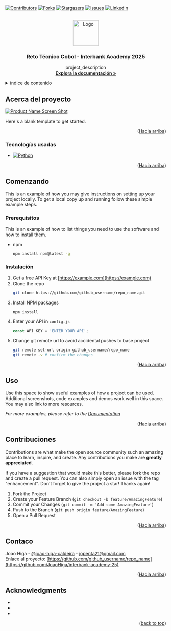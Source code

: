 <!-- Improved compatibility of back to top link: See: https://github.com/othneildrew/Best-README-Template/pull/73 -->
<a id="readme-top"></a>
<!--
*** Thanks for checking out the Best-README-Template. If you have a suggestion
*** that would make this better, please fork the repo and create a pull request
*** or simply open an issue with the tag "enhancement".
*** Don't forget to give the project a star!
*** Thanks again! Now go create something AMAZING! :D
-->



<!-- PROJECT SHIELDS -->
<!--
*** I'm using markdown "reference style" links for readability.
*** Reference links are enclosed in brackets [ ] instead of parentheses ( ).
*** See the bottom of this document for the declaration of the reference variables
*** for contributors-url, forks-url, etc. This is an optional, concise syntax you may use.
*** https://www.markdownguide.org/basic-syntax/#reference-style-links
-->
[![Contributors][contributors-shield]][contributors-url]
[![Forks][forks-shield]][forks-url]
[![Stargazers][stars-shield]][stars-url]
[![Issues][issues-shield]][issues-url]
[![LinkedIn][linkedin-shield]][linkedin-url]



<!-- PROJECT LOGO -->
<br />
<div align="center">
  <a href="https://github.com/JoaoHiga/interbank-academy-25">
    <img src="images/logo.png" alt="Logo" width="80" height="80">
  </a>

<h3 align="center">Reto Técnico Cobol - Interbank Academy 2025</h3>

  <p align="center">
    project_description
    <br />
    <a href="https://github.com/JoaoHiga/interbank-academy-25"><strong>Explora la documentación »</strong></a>
  </p>
</div>



<!-- TABLE OF CONTENTS -->
<details>
  <summary>índice de contenido</summary>
  <ol>
    <li>
      <a href="#about-the-project">Acerca del proyecto</a>
      <ul>
        <li><a href="#built-with">Tecnologías usadas</a></li>
      </ul>
    </li>
    <li>
      <a href="#getting-started">Comenzando</a>
      <ul>
        <li><a href="#prerequisites">Prerrequisitos</a></li>
        <li><a href="#installation">Instalación</a></li>
      </ul>
    </li>
    <li><a href="#usage">Uso</a></li>
    <li><a href="#contributing">Contribuciones</a></li>
    <li><a href="#contact">Contacto</a></li>
    <li><a href="#acknowledgments">Acknowledgments</a></li>
  </ol>
</details>



<!-- ABOUT THE PROJECT -->
<a id="about-the-project"></a>
## Acerca del proyecto

[![Product Name Screen Shot][product-screenshot]](https://example.com)

Here's a blank template to get started. 

<p align="right">(<a href="#readme-top">Hacia arriba</a>)</p>


<a id="built-with"></a>
### Tecnologías usadas

* [![Python][Next.js]][Next-url]

<p align="right">(<a href="#readme-top">Hacia arriba</a>)</p>


<a id="getting-started"></a>
<!-- GETTING STARTED -->
## Comenzando

This is an example of how you may give instructions on setting up your project locally.
To get a local copy up and running follow these simple example steps.

<a id="prerequisites"></a>
### Prerequisitos

This is an example of how to list things you need to use the software and how to install them.
* npm
  ```sh
  npm install npm@latest -g
  ```

<a id="installation"></a>
### Instalación

1. Get a free API Key at [https://example.com](https://example.com)
2. Clone the repo
   ```sh
   git clone https://github.com/github_username/repo_name.git
   ```
3. Install NPM packages
   ```sh
   npm install
   ```
4. Enter your API in `config.js`
   ```js
   const API_KEY = 'ENTER YOUR API';
   ```
5. Change git remote url to avoid accidental pushes to base project
   ```sh
   git remote set-url origin github_username/repo_name
   git remote -v # confirm the changes
   ```

<p align="right">(<a href="#readme-top">Hacia arriba</a>)</p>


<a id="usage"></a>
<!-- USAGE EXAMPLES -->
## Uso

Use this space to show useful examples of how a project can be used. Additional screenshots, code examples and demos work well in this space. You may also link to more resources.

_For more examples, please refer to the [Documentation](https://example.com)_

<p align="right">(<a href="#readme-top">Hacia arriba</a>)</p>

<a id="contributing"></a>
<!-- CONTRIBUTING -->
## Contribuciones

Contributions are what make the open source community such an amazing place to learn, inspire, and create. Any contributions you make are **greatly appreciated**.

If you have a suggestion that would make this better, please fork the repo and create a pull request. You can also simply open an issue with the tag "enhancement".
Don't forget to give the project a star! Thanks again!

1. Fork the Project
2. Create your Feature Branch (`git checkout -b feature/AmazingFeature`)
3. Commit your Changes (`git commit -m 'Add some AmazingFeature'`)
4. Push to the Branch (`git push origin feature/AmazingFeature`)
5. Open a Pull Request

<p align="right">(<a href="#readme-top">Hacia arriba</a>)</p>

<a id="contact"></a>
<!-- CONTACT -->
## Contaco

Joao Higa - [@joao-higa-caldeira](https://linkedin.com/in/joao-higa-caldeira/) - jopenta21@gmail.com
</br>
Enlace al proyecto: [https://github.com/github_username/repo_name](https://github.com/JoaoHiga/interbank-academy-25)

<p align="right">(<a href="#readme-top">Hacia arriba</a>)</p>


<a id="acknowledgments"></a>
<!-- ACKNOWLEDGMENTS -->
## Acknowledgments

* []()
* []()
* []()

<p align="right">(<a href="#readme-top">back to top</a>)</p>



<!-- MARKDOWN LINKS & IMAGES -->
<!-- https://www.markdownguide.org/basic-syntax/#reference-style-links -->
[contributors-shield]: https://img.shields.io/github/contributors/JoaoHiga/interbank-academy-25.svg?style=for-the-badge
[contributors-url]: https://github.com/github_username/JoaoHiga/interbank-academy-25/contributors
[forks-shield]: https://img.shields.io/github/forks/JoaoHiga/interbank-academy-25.svg?style=for-the-badge
[forks-url]: https://github.com/JoaoHiga/interbank-academy-25/network/members
[stars-shield]: https://img.shields.io/github/stars/JoaoHiga/interbank-academy-25.svg?style=for-the-badge
[stars-url]: https://github.com/JoaoHiga/interbank-academy-25/stargazers
[issues-shield]: https://img.shields.io/github/issues/JoaoHiga/interbank-academy-25.svg?style=for-the-badge
[issues-url]: https://github.com/JoaoHiga/interbank-academy-25/issues
[license-shield]: https://img.shields.io/github/license/JoaoHiga/interbank-academy-25.svg?style=for-the-badge
[license-url]: https://github.com/JoaoHiga/interbank-academy-25/blob/master/LICENSE.txt
[linkedin-shield]: https://img.shields.io/badge/-LinkedIn-black.svg?style=for-the-badge&logo=linkedin&colorB=555
[linkedin-url]: https://linkedin.com/in/joao-higa-caldeira/
[product-screenshot]: images/screenshot.png
[Next.js]: https://img.shields.io/badge/next.js-000000?style=for-the-badge&logo=nextdotjs&logoColor=white
[Next-url]: https://nextjs.org/
